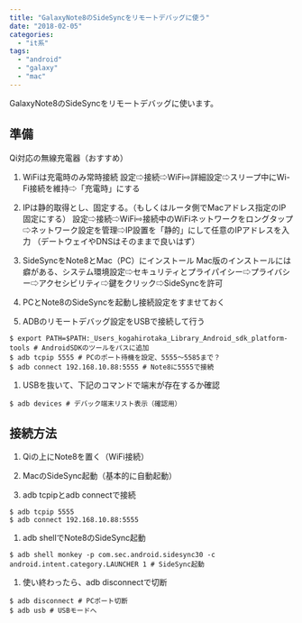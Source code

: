 ```yaml
---
title: "GalaxyNote8のSideSyncをリモートデバッグに使う"
date: "2018-02-05"
categories: 
  - "it系"
tags: 
  - "android"
  - "galaxy"
  - "mac"
---
```


GalaxyNote8のSideSyncをリモートデバッグに使います。

## 準備

Qi対応の無線充電器（おすすめ）

1. WiFiは充電時のみ常時接続 設定⇨接続⇨WiFi⇨詳細設定⇨スリープ中にWi-Fi接続を維持⇨「充電時」にする
    
2. IPは静的取得とし、固定する。（もしくはルータ側でMacアドレス指定のIP固定にする） 設定⇨接続⇨WiFi⇨接続中のWiFiネットワークをロングタップ⇨ネットワーク設定を管理⇨IP設置を「静的」にして任意のIPアドレスを入力 （デートウェイやDNSはそのままで良いはず）
    
3. SideSyncをNote8とMac（PC）にインストール Mac版のインストールには癖がある、システム環境設定⇨セキュリティとプライパイシー⇨プライバシー⇨アクセシビリティ⇨鍵をクリック⇨SideSyncを許可
    
4. PCとNote8のSideSyncを起動し接続設定をすませておく
    
5. ADBのリモートデバッグ設定をUSBで接続して行う
    

```
$ export PATH=$PATH:_Users_kogahirotaka_Library_Android_sdk_platform-tools # AndroidSDKのツールをパスに追加
$ adb tcpip 5555 # PCのポート待機を設定、5555〜5585まで？
$ adb connect 192.168.10.88:5555 # Note8に5555で接続
```

1. USBを抜いて、下記のコマンドで端末が存在するか確認

```
$ adb devices # デバック端末リスト表示（確認用）
```

## 接続方法

1. Qiの上にNote8を置く（WiFi接続）
    
2. MacのSideSync起動（基本的に自動起動）
    
3. adb tcpipとadb connectで接続
    

```
$ adb tcpip 5555
$ adb connect 192.168.10.88:5555
```

1. adb shellでNote8のSideSync起動

```
$ adb shell monkey -p com.sec.android.sidesync30 -c android.intent.category.LAUNCHER 1 # SideSync起動
```

1. 使い終わったら、adb disconnectで切断

```
$ adb disconnect # PCポート切断
$ adb usb # USBモードへ
```

